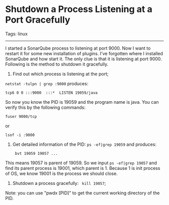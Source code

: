 # Shutdown a Process Listening at a Port Gracefully
Tags: linux

------

I started a SonarQube process to listening at port 9000. Now I want to restart it for some new installation of plugins. I've forgotten where I installed SonarQube and how start it. The only clue is that it is listening at port 9000. Following is the method to shutdown it gracefully.

1. Find out which process is listening at the port;

`netstat -tulpn | grep :9000` produces:

    tcp6 0 0 :::9000  :::*  LISTEN 19059/java

So now you know the PID is 19059 and the program name is java. You can verify this by the following commands:

    fuser 9000/tcp

or

    lsof -i :9000

1. Get detailed information of the PID: `ps -ef|grep 19059` and produces:

        bvt 19059 19057 ...

This means 19057 is parent of 19059. So we input `ps -ef|grep 19057` and find its parent process is 19001, which parent is 1. Because 1 is init process of OS, we know 19001 is the process we should close.

1. Shutdown a process gracefully: ` kill 19057`;

Note: you can use "pwdx [PID]" to get the current working directory of the PID.
